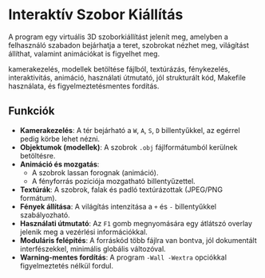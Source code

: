 # Interaktív Szobor Kiállítás

A program egy virtuális 3D szoborkiállítást jelenít meg, amelyben a felhasználó szabadon bejárhatja a teret, szobrokat nézhet meg, világítást állíthat, valamint animációkat is figyelhet meg.

kamerakezelés, modellek betöltése fájlból, textúrázás, fénykezelés, interaktivitás, animáció, használati útmutató, jól strukturált kód, Makefile használata, és figyelmeztetésmentes fordítás.

## Funkciók

- **Kamerakezelés**: A tér bejárható a `W`, `A`, `S`, `D` billentyűkkel, az egérrel pedig körbe lehet nézni.
- **Objektumok (modellek)**: A szobrok `.obj` fájlformátumból kerülnek betöltésre.
- **Animáció és mozgatás**:
  - A szobrok lassan forognak (animáció).
  - A fényforrás pozíciója mozgatható billentyűzettel.
- **Textúrák**: A szobrok, falak és padló textúrázottak (JPEG/PNG formátum).
- **Fények állítása**: A világítás intenzitása a `+` és `-` billentyűkkel szabályozható.
- **Használati útmutató**: Az `F1` gomb megnyomására egy átlátszó overlay jelenik meg a vezérlési információkkal.
- **Moduláris felépítés**: A forráskód több fájlra van bontva, jól dokumentált interfészekkel, minimális globális változóval.
- **Warning-mentes fordítás**: A program `-Wall -Wextra` opciókkal figyelmeztetés nélkül fordul.



